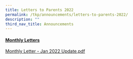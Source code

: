 ```yaml
---
title: Letters to Parents 2022
permalink: /tkp/announcements/letters-to-parents-2022/
description: ""
third_nav_title: Announcements
---
```

<h4><u>Monthly Letters</u></h4>

[Monthly Letter - Jan 2022 Update.pdf](/files/Monthly%20Letter%20-%20Jan%202022%20Update.pdf)